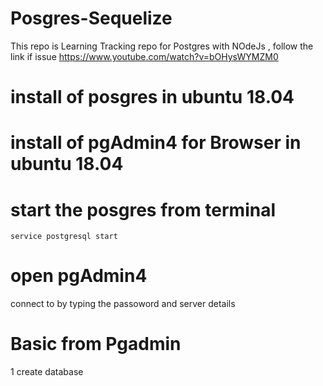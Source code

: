 # Posgres-Sequelize
This repo is Learning Tracking repo for Postgres with NOdeJs , follow the link if issue https://www.youtube.com/watch?v=bOHysWYMZM0


# install of posgres in ubuntu 18.04


# install of pgAdmin4 for Browser in ubuntu 18.04


# start the posgres from terminal
    service postgresql start

# open pgAdmin4

connect to by typing the passoword and server details

# Basic from Pgadmin
1 create database

